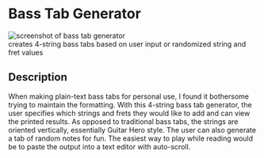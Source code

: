 # Bass Tab Generator
![screenshot of bass tab generator](https://live.staticflickr.com/65535/51570290125_e4f2b6ff73_o.png)
<br/>creates 4-string bass tabs based on user input or randomized string and fret values

## Description
When making plain-text bass tabs for personal use, I found it bothersome trying to
maintain the formatting. With this 4-string bass tab generator, the user specifies
which strings and frets they would like to add and can view the printed results.
As opposed to traditional bass tabs, the strings are oriented vertically, essentially
Guitar Hero style. The user can also generate a tab of random notes for fun. The
easiest way to play while reading would be to paste the output into a text editor
with auto-scroll.
